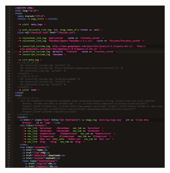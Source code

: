![Screenshot](https://github.com/minimalweb/Wind-Wheel-Theme-for-Espresso/raw/master/screenshot.png)